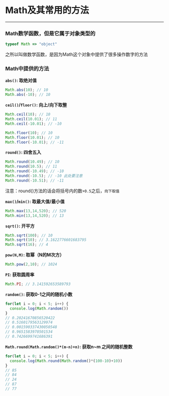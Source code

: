 # Math及其常用的方法

----

### Math数学函数，但是它属于对象类型的

```js
typeof Math => "object"
```

之所以叫做数学函数，是因为Math这个对象中提供了很多操作数字的方法

### Math中提供的方法

**`abs()`: 取绝对值**

```js
Math.abs(10); // 10
Math.abs(-10); // 10
```

**`ceil()`/`floor()`: 向上/向下取整**

```js
Math.ceil(10); // 10
Math.ceil(10.01); // 11
Math.ceil(-10.01); // -10

Math.floor(10); // 10
Math.floor(10.01); // 10
Math.floor(-10.01); // -11
```

**`round()`: 四舍五入**

```js
Math.round(10.49); // 10
Math.round(10.5); // 11
Math.round(-10.49); // -10
Math.round(-10.5); // -10 此处要注意
Math.round(-10.51); // -11
```

注意：round()方法的话会将括号内的数`+0.5`之后，`向下取值`

**`max()`/`min()`: 取最大值/最小值**

```js
Math.max(13,14,520); // 520
Math.min(13,14,520); // 13
```

**`sqrt()`: 开平方**

```js
Math.sqrt(100); // 10
Math.sqrt(10); // 3.1622776601683795
Math.sqrt(16); // 4
```

**`pow(N,M)`: 取幂（N的M次方）**

```js
Math.pow(2,10); // 1024
```

**`PI`: 获取圆周率**

```js
Math.PI; // 3.141592653589793
```

**`random()`: 获取0-1之间的随机小数**

```js
for(let i = 0; i < 5; i++) {
  console.log(Math.random())
}
// 0.20241670856520422
// 0.5160179563129974
// 0.001590337430050548
// 0.9651583970501534
// 0.7426699741686391
```

**`Math.round(Math.random()*(m-n)+n)`: 获取n~m 之间的随机整数**

```js
for(let i = 0; i < 5; i++) {
  console.log(Math.round(Math.random()*(100-10)+10))
}
// 85
// 84
// 24
// 87
// 77
```
